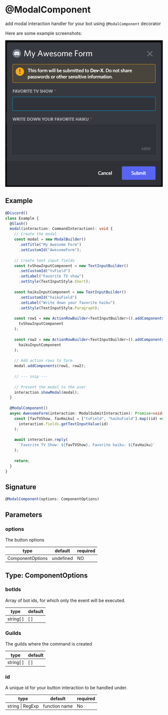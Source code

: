 # @ModalComponent

add modal interaction handler for your bot using `@ModalComponent` decorator

Here are some example screenshots:

![](../../../static/img/modal-example.png)

## Example

```ts
@Discord()
class Example {
  @Slash()
  modal(interaction: CommandInteraction): void {
    // Create the modal
    const modal = new ModalBuilder()
      .setTitle("My Awesome Form")
      .setCustomId("AwesomeForm");

    // Create text input fields
    const tvShowInputComponent = new TextInputBuilder()
      .setCustomId("tvField")
      .setLabel("Favorite TV show")
      .setStyle(TextInputStyle.Short);

    const haikuInputComponent = new TextInputBuilder()
      .setCustomId("haikuField")
      .setLabel("Write down your favorite haiku")
      .setStyle(TextInputStyle.Paragraph);

    const row1 = new ActionRowBuilder<TextInputBuilder>().addComponents(
      tvShowInputComponent
    );

    const row2 = new ActionRowBuilder<TextInputBuilder>().addComponents(
      haikuInputComponent
    );

    // Add action rows to form
    modal.addComponents(row1, row2);

    // --- snip ---

    // Present the modal to the user
    interaction.showModal(modal);
  }

  @ModalComponent()
  async AwesomeForm(interaction: ModalSubmitInteraction): Promise<void> {
    const [favTVShow, favHaiku] = ["tvField", "haikuField"].map((id) =>
      interaction.fields.getTextInputValue(id)
    );

    await interaction.reply(
      `Favorite TV Show: ${favTVShow}, Favorite haiku: ${favHaiku}`
    );

    return;
  }
}
```

## Signature

```ts
@ModalComponent(options: ComponentOptions)
```

## Parameters

### options

The button options

| type             | default   | required |
| ---------------- | --------- | -------- |
| ComponentOptions | undefined | NO       |

## Type: ComponentOptions

### botIds

Array of bot ids, for which only the event will be executed.

| type      | default |
| --------- | ------- |
| string[ ] | [ ]     |

### Guilds

The guilds where the command is created

| type      | default |
| --------- | ------- |
| string[ ] | [ ]     |

### id

A unique id for your button interaction to be handled under.

| type             | default       | required |
| ---------------- | ------------- | -------- |
| string \| RegExp | function name | No       |
